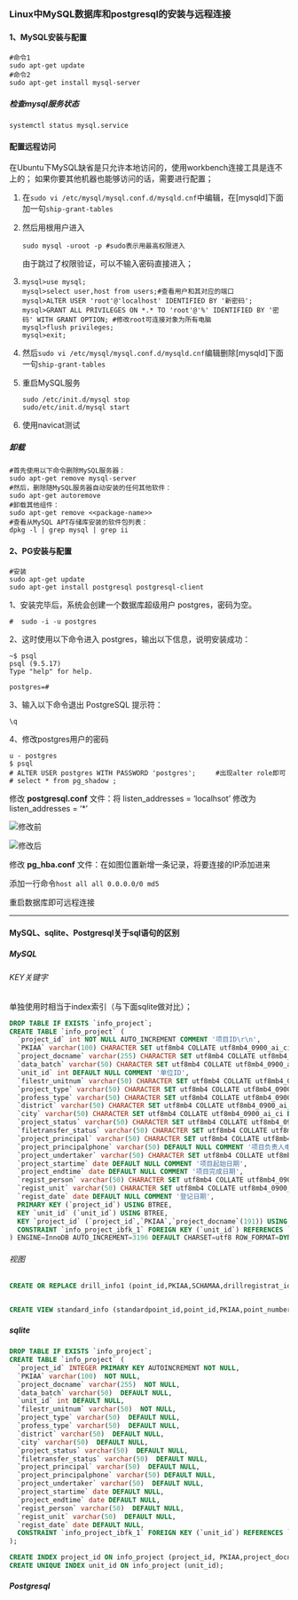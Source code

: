 ### Linux中MySQL数据库和postgresql的安装与远程连接

#### 1、MySQL安装与配置

```shell
#命令1
sudo apt-get update
#命令2
sudo apt-get install mysql-server
```

##### 检查mysql服务状态

```shell
systemctl status mysql.service
```

#### 配置远程访问

在Ubuntu下MySQL缺省是只允许本地访问的，使用workbench连接工具是连不上的；
如果你要其他机器也能够访问的话，需要进行配置；

1. 在`sudo vi /etc/mysql/mysql.conf.d/mysqld.cnf`中编辑，在[mysqld]下面加一句`ship-grant-tables`

2. 然后用根用户进入

   ```shell
   sudo mysql -uroot -p	#sudo表示用最高权限进入
   ```

   由于跳过了权限验证，可以不输入密码直接进入；

3. ```shell
   mysql>use mysql;
   mysql>select user,host from users;#查看用户和其对应的端口
   mysql>ALTER USER 'root'@'localhost' IDENTIFIED BY '新密码';
   mysql>GRANT ALL PRIVILEGES ON *.* TO 'root'@'%' IDENTIFIED BY '密码' WITH GRANT OPTION; #修改root可连接对象为所有电脑
   mysql>flush privileges;
   mysql>exit;
   ```

4. 然后`sudo vi /etc/mysql/mysql.conf.d/mysqld.cnf`编辑删除[mysqld]下面一句`ship-grant-tables`

5. 重启MySQL服务

   ```shell
   sudo /etc/init.d/mysql stop
   sudo/etc/init.d/mysql start
   ```

6. 使用navicat测试

##### 卸载

```shell
#首先使用以下命令删除MySQL服务器：
sudo apt-get remove mysql-server
#然后，删除随MySQL服务器自动安装的任何其他软件：
sudo apt-get autoremove
#卸载其他组件：
sudo apt-get remove <<package-name>>
#查看从MySQL APT存储库安装的软件包列表：
dpkg -l | grep mysql | grep ii
```



#### 2、PG安装与配置

```shell
#安装
sudo apt-get update
sudo apt-get install postgresql postgresql-client
```

1、安装完毕后，系统会创建一个数据库超级用户 postgres，密码为空。

```shell
#  sudo -i -u postgres
```

2、这时使用以下命令进入 postgres，输出以下信息，说明安装成功：

```shell
~$ psql
psql (9.5.17)
Type "help" for help.

postgres=# 
```

3、输入以下命令退出 PostgreSQL 提示符：

```shell
\q
```

4、修改postgres用户的密码

```shell
u - postgres
$ psql
# ALTER USER postgres WITH PASSWORD 'postgres';		#出现alter role即可
# select * from pg_shadow ;
```

修改 **postgresql.conf** 文件：将 listen_addresses = ‘localhsot’ 修改为 listen_addresses = ‘*’

![修改前](https://img-blog.csdnimg.cn/20200903095301493.png?x-oss-process=image/watermark,type_ZmFuZ3poZW5naGVpdGk,shadow_10,text_aHR0cHM6Ly9ibG9nLmNzZG4ubmV0L3poYW5namlhbjg2NDE=,size_16,color_FFFFFF,t_70#pic_center)

![修改后](https://img-blog.csdnimg.cn/20200903095310990.png?x-oss-process=image/watermark,type_ZmFuZ3poZW5naGVpdGk,shadow_10,text_aHR0cHM6Ly9ibG9nLmNzZG4ubmV0L3poYW5namlhbjg2NDE=,size_16,color_FFFFFF,t_70#pic_center)

修改 **pg_hba.conf** 文件：在如图位置新增一条记录，将要连接的IP添加进来

添加一行命令`host all all 0.0.0.0/0 md5`

重启数据库即可远程连接



---

#### MySQL、sqlite、Postgresql关于sql语句的区别

##### MySQL

###### KEY关键字

单独使用时相当于index索引（与下面sqlite做对比）；

```sql
DROP TABLE IF EXISTS `info_project`;
CREATE TABLE `info_project` (
  `project_id` int NOT NULL AUTO_INCREMENT COMMENT '项目ID\r\n',
  `PKIAA` varchar(100) CHARACTER SET utf8mb4 COLLATE utf8mb4_0900_ai_ci NOT NULL COMMENT '项目统一编号\r\n',
  `project_docname` varchar(255) CHARACTER SET utf8mb4 COLLATE utf8mb4_0900_ai_ci NOT NULL COMMENT '项目报告名称',
  `data_batch` varchar(50) CHARACTER SET utf8mb4 COLLATE utf8mb4_0900_ai_ci DEFAULT NULL COMMENT '资料批次',
  `unit_id` int DEFAULT NULL COMMENT '单位ID',
  `filestr_unitnum` varchar(50) CHARACTER SET utf8mb4 COLLATE utf8mb4_0900_ai_ci NOT NULL COMMENT '档案保管单位编号',
  `project_type` varchar(50) CHARACTER SET utf8mb4 COLLATE utf8mb4_0900_ai_ci DEFAULT NULL COMMENT '项目类型',
  `profess_type` varchar(50) CHARACTER SET utf8mb4 COLLATE utf8mb4_0900_ai_ci DEFAULT NULL COMMENT '专业类别',
  `district` varchar(50) CHARACTER SET utf8mb4 COLLATE utf8mb4_0900_ai_ci DEFAULT NULL COMMENT '所在行政区',
  `city` varchar(50) CHARACTER SET utf8mb4 COLLATE utf8mb4_0900_ai_ci DEFAULT NULL COMMENT '所在城市',
  `project_status` varchar(50) CHARACTER SET utf8mb4 COLLATE utf8mb4_0900_ai_ci DEFAULT NULL COMMENT '项目运行状况',
  `filetransfer_status` varchar(50) CHARACTER SET utf8mb4 COLLATE utf8mb4_0900_ai_ci DEFAULT NULL COMMENT '档案汇交状况',
  `project_principal` varchar(50) CHARACTER SET utf8mb4 COLLATE utf8mb4_0900_ai_ci DEFAULT NULL COMMENT '项目负责人',
  `project_principalphone` varchar(50) DEFAULT NULL COMMENT '项目负责人电话',
  `project_undertaker` varchar(50) CHARACTER SET utf8mb4 COLLATE utf8mb4_0900_ai_ci DEFAULT NULL COMMENT '项目承担单位',
  `project_startime` date DEFAULT NULL COMMENT '项目起始日期',
  `project_endtime` date DEFAULT NULL COMMENT '项目完成日期',
  `regist_person` varchar(50) CHARACTER SET utf8mb4 COLLATE utf8mb4_0900_ai_ci DEFAULT NULL COMMENT '登记人',
  `regist_unit` varchar(50) CHARACTER SET utf8mb4 COLLATE utf8mb4_0900_ai_ci DEFAULT NULL COMMENT '登记单位',
  `regist_date` date DEFAULT NULL COMMENT '登记日期',
  PRIMARY KEY (`project_id`) USING BTREE,
  KEY `unit_id` (`unit_id`) USING BTREE,
  KEY `project_id` (`project_id`,`PKIAA`,`project_docname`(191)) USING BTREE,
  CONSTRAINT `info_project_ibfk_1` FOREIGN KEY (`unit_id`) REFERENCES `info_fmunit` (`unit_id`) ON DELETE CASCADE ON UPDATE CASCADE
) ENGINE=InnoDB AUTO_INCREMENT=3196 DEFAULT CHARSET=utf8 ROW_FORMAT=DYNAMIC;
```

###### 视图

```sql
CREATE OR REPLACE drill_info1 (point_id,PKIAA,SCHAMAA,drillregistrat_id,drill_category,drillaudit_id,approval_status) AS SELECT info_point.point_id,info_point.PKIAA,info_point.SCHAMAA,explore_drillregist.drillregistrat_id,explore_drillregist.drill_category,explore_drillaudit.drillaudit_id,explore_drillaudit.approval_status FROM info_point a,explore_drillregist b,explore_drillaudit c WHERE a.point_id=b.point_id,b.drillregistrat_id=c.registrat_id;


CREATE VIEW standard_info (standardpoint_id,point_id,PKIAA,point_number,STKCAF,STKCAG,Splaneco_sys,SGCJCBJ,Selevation_datum,select_status) AS FROM info_standardpoint.standardpoint_id,info_standardpoint.point_id,info_standardpoint.PKIAA,info_standardpoint.point_number,info_standardpoint.STKCAF,info_standardpoint.STKCAG,info_standardpoint.Splaneco_sys,info_standardpoint.SGCJCBJ,info_standardpoint.Selevation_datum,explore_drillaudit.select_status FROM info_standardpoint,explore_drillaudit WHERE info_standardpoint.PKIAA=explore_drillaudit.PKIAA AND info_standardpoint.point_number=explore_drillaudit.drill_number;

```



##### sqlite

```sql
DROP TABLE IF EXISTS `info_project`;
CREATE TABLE `info_project` (
  `project_id` INTEGER PRIMARY KEY AUTOINCREMENT NOT NULL,
  `PKIAA` varchar(100)  NOT NULL,
  `project_docname` varchar(255)  NOT NULL,
  `data_batch` varchar(50)  DEFAULT NULL,
  `unit_id` int DEFAULT NULL,
  `filestr_unitnum` varchar(50)  NOT NULL,
  `project_type` varchar(50)  DEFAULT NULL,
  `profess_type` varchar(50)  DEFAULT NULL,
  `district` varchar(50)  DEFAULT NULL,
  `city` varchar(50)  DEFAULT NULL,
  `project_status` varchar(50)  DEFAULT NULL,
  `filetransfer_status` varchar(50)  DEFAULT NULL,
  `project_principal` varchar(50)  DEFAULT NULL,
  `project_principalphone` varchar(50) DEFAULT NULL,
  `project_undertaker` varchar(50)  DEFAULT NULL,
  `project_startime` date DEFAULT NULL,
  `project_endtime` date DEFAULT NULL,
  `regist_person` varchar(50)  DEFAULT NULL,
  `regist_unit` varchar(50)  DEFAULT NULL,
  `regist_date` date DEFAULT NULL,
  CONSTRAINT `info_project_ibfk_1` FOREIGN KEY (`unit_id`) REFERENCES `info_fmunit` (`unit_id`) ON DELETE CASCADE ON UPDATE CASCADE
);

CREATE INDEX project_id ON info_project (project_id, PKIAA,project_docname);
CREATE UNIQUE INDEX unit_id ON info_project (unit_id);
```



##### Postgresql